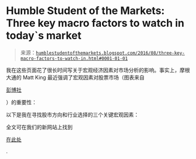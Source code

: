 <!--yml

category: 未分类

date: 2024-05-18 03:02:27

-->

# Humble Student of the Markets: Three key macro factors to watch in today`s market

> 来源：[`humblestudentofthemarkets.blogspot.com/2016/08/three-key-macro-factors-to-watch-in.html#0001-01-01`](https://humblestudentofthemarkets.blogspot.com/2016/08/three-key-macro-factors-to-watch-in.html#0001-01-01)

我在这些页面花了很长时间写关于宏观经济因素对市场分析的影响。事实上，摩根大通的 Matt King 最近强调了宏观因素对股票市场（图表来自

[彭博社](http://www.bloomberg.com/news/articles/2016-08-23/citi-here-are-six-ways-central-banks-have-distorted-markets)

）的重要性：

以下是我在寻找股市方向和行业选择的三个关键宏观因素：

全文可在我们的新网站上找到

[在此处](https://humblestudentofthemarkets.com/2016/08/31/three-key-macro-factors-to-watch-in-todays-market/)

.
